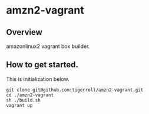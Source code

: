# amzn2-vagrant

## Overview

amazonlinux2 vagrant box builder.

## How to get started.

This is initialization below.

```
git clone git@github.com:tigerroll/amzn2-vagrant.git
cd ./amzn2-vagrant
sh ./build.sh
vagrant up
```
